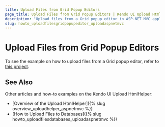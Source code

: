 ```yaml
---
title: Upload Files from Grid Popup Editors
page_title: Upload Files from Grid Popup Editors | Kendo UI Upload HtmlHelper
description: "Upload files from a Grid popup editor in ASP.NET MVC applications."
slug: howto_uploadfilesgridpopupeditor_uploadaspnetmvc
---
```


# Upload Files from Grid Popup Editors

To see the example on how to upload files from a Grid popup editor, refer to [this project](http://www.telerik.com/support/code-library/upload-in-grid-popup-editor).

## See Also

Other articles and how-to examples on the Kendo UI Upload HtmlHelper:

* [Overview of the Upload HtmlHelper]({% slug overview_uploadhelper_aspnetmvc %})
* [How to Upload Files to Databases]({% slug howto_uploadfilesdatabases_uploadaspnetmvc %})
